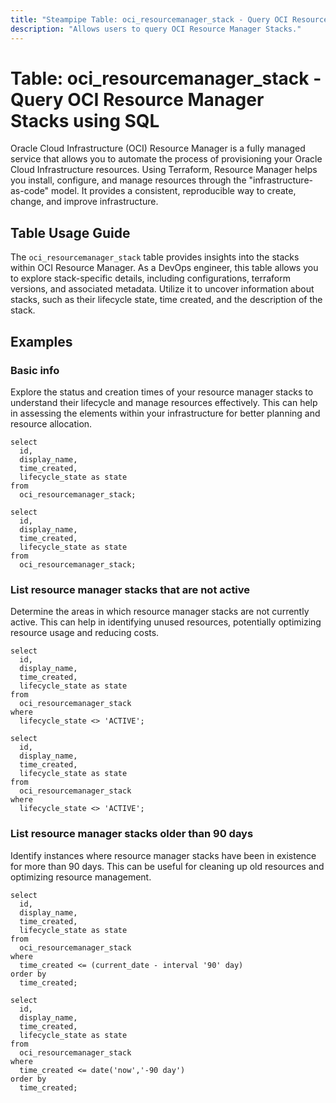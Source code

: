 ```yaml
---
title: "Steampipe Table: oci_resourcemanager_stack - Query OCI Resource Manager Stacks using SQL"
description: "Allows users to query OCI Resource Manager Stacks."
---
```


# Table: oci_resourcemanager_stack - Query OCI Resource Manager Stacks using SQL

Oracle Cloud Infrastructure (OCI) Resource Manager is a fully managed service that allows you to automate the process of provisioning your Oracle Cloud Infrastructure resources. Using Terraform, Resource Manager helps you install, configure, and manage resources through the "infrastructure-as-code" model. It provides a consistent, reproducible way to create, change, and improve infrastructure.

## Table Usage Guide

The `oci_resourcemanager_stack` table provides insights into the stacks within OCI Resource Manager. As a DevOps engineer, this table allows you to explore stack-specific details, including configurations, terraform versions, and associated metadata. Utilize it to uncover information about stacks, such as their lifecycle state, time created, and the description of the stack.

## Examples

### Basic info
Explore the status and creation times of your resource manager stacks to understand their lifecycle and manage resources effectively. This can help in assessing the elements within your infrastructure for better planning and resource allocation.

```sql+postgres
select
  id,
  display_name,
  time_created,
  lifecycle_state as state
from
  oci_resourcemanager_stack;
```

```sql+sqlite
select
  id,
  display_name,
  time_created,
  lifecycle_state as state
from
  oci_resourcemanager_stack;
```

### List resource manager stacks that are not active
Determine the areas in which resource manager stacks are not currently active. This can help in identifying unused resources, potentially optimizing resource usage and reducing costs.

```sql+postgres
select
  id,
  display_name,
  time_created,
  lifecycle_state as state
from
  oci_resourcemanager_stack
where
  lifecycle_state <> 'ACTIVE';
```

```sql+sqlite
select
  id,
  display_name,
  time_created,
  lifecycle_state as state
from
  oci_resourcemanager_stack
where
  lifecycle_state <> 'ACTIVE';
```

### List resource manager stacks older than 90 days
Identify instances where resource manager stacks have been in existence for more than 90 days. This can be useful for cleaning up old resources and optimizing resource management.

```sql+postgres
select
  id,
  display_name,
  time_created,
  lifecycle_state as state
from
  oci_resourcemanager_stack
where
  time_created <= (current_date - interval '90' day)
order by
  time_created;
```

```sql+sqlite
select
  id,
  display_name,
  time_created,
  lifecycle_state as state
from
  oci_resourcemanager_stack
where
  time_created <= date('now','-90 day')
order by
  time_created;
```